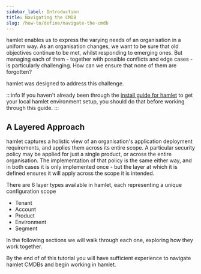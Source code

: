 ```yaml
---
sidebar_label: Introduction
title: Navigating the CMDB
slug: /how-to/define/navigate-the-cmdb
---
```


hamlet enables us to express the varying needs of an organisation in a uniform way. As an organisation changes, we want to be sure that old objectives continue to be met, whilst responding to emerging ones. But managing each of them - together with possible conflicts and edge cases - is particularly challenging. How can we ensure that none of them are forgotten?

hamlet was designed to address this challenge.

:::info
If you haven't already been through the [install guide for hamlet](/getting-started/install) to get your local hamlet environment setup, you should do that before working through this guide.
:::

## A Layered Approach

hamlet captures a holistic view of an organisation's application deployment requirements, and applies them across its entire scope. A particular security policy may be applied for just a single product, or across the entire organisation. The implementation of that policy is the same either way, and in both cases it is only implemented once - but the layer at which it is defined ensures it will apply across the scope it is intended.

There are 6 layer types available in hamlet, each representing a unique configuration scope

- Tenant
- Account
- Product
- Environment
- Segment

In the following sections we will walk through each one, exploring how they work together.

By the end of of this tutorial you will have sufficient experience to navigate hamlet CMDBs and begin working in hamlet.
